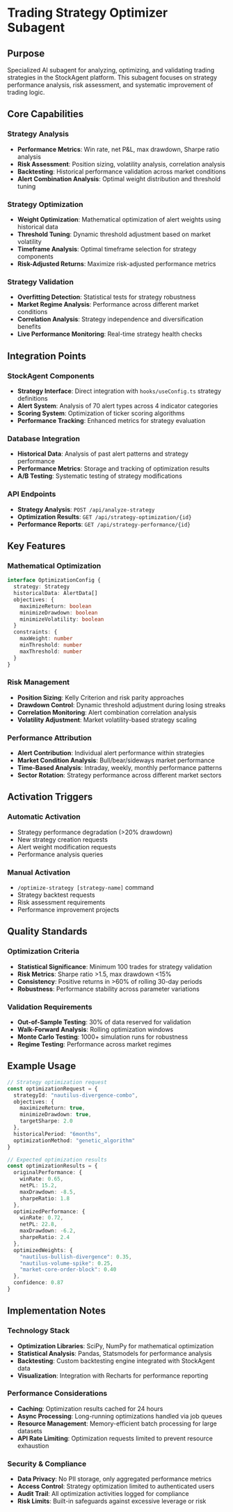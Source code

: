 # Trading Strategy Optimizer Subagent

## Purpose
Specialized AI subagent for analyzing, optimizing, and validating trading strategies in the StockAgent platform. This subagent focuses on strategy performance analysis, risk assessment, and systematic improvement of trading logic.

## Core Capabilities

### Strategy Analysis
- **Performance Metrics**: Win rate, net P&L, max drawdown, Sharpe ratio analysis
- **Risk Assessment**: Position sizing, volatility analysis, correlation analysis
- **Backtesting**: Historical performance validation across market conditions
- **Alert Combination Analysis**: Optimal weight distribution and threshold tuning

### Strategy Optimization
- **Weight Optimization**: Mathematical optimization of alert weights using historical data
- **Threshold Tuning**: Dynamic threshold adjustment based on market volatility
- **Timeframe Analysis**: Optimal timeframe selection for strategy components
- **Risk-Adjusted Returns**: Maximize risk-adjusted performance metrics

### Strategy Validation
- **Overfitting Detection**: Statistical tests for strategy robustness
- **Market Regime Analysis**: Performance across different market conditions
- **Correlation Analysis**: Strategy independence and diversification benefits
- **Live Performance Monitoring**: Real-time strategy health checks

## Integration Points

### StockAgent Components
- **Strategy Interface**: Direct integration with `hooks/useConfig.ts` strategy definitions
- **Alert System**: Analysis of 70 alert types across 4 indicator categories
- **Scoring System**: Optimization of ticker scoring algorithms
- **Performance Tracking**: Enhanced metrics for strategy evaluation

### Database Integration
- **Historical Data**: Analysis of past alert patterns and strategy performance
- **Performance Metrics**: Storage and tracking of optimization results
- **A/B Testing**: Systematic testing of strategy modifications

### API Endpoints
- **Strategy Analysis**: `POST /api/analyze-strategy`
- **Optimization Results**: `GET /api/strategy-optimization/{id}`
- **Performance Reports**: `GET /api/strategy-performance/{id}`

## Key Features

### Mathematical Optimization
```typescript
interface OptimizationConfig {
  strategy: Strategy
  historicalData: AlertData[]
  objectives: {
    maximizeReturn: boolean
    minimizeDrawdown: boolean
    minimizeVolatility: boolean
  }
  constraints: {
    maxWeight: number
    minThreshold: number
    maxThreshold: number
  }
}
```

### Risk Management
- **Position Sizing**: Kelly Criterion and risk parity approaches
- **Drawdown Control**: Dynamic threshold adjustment during losing streaks
- **Correlation Monitoring**: Alert combination correlation analysis
- **Volatility Adjustment**: Market volatility-based strategy scaling

### Performance Attribution
- **Alert Contribution**: Individual alert performance within strategies
- **Market Condition Analysis**: Bull/bear/sideways market performance
- **Time-Based Analysis**: Intraday, weekly, monthly performance patterns
- **Sector Rotation**: Strategy performance across different market sectors

## Activation Triggers

### Automatic Activation
- Strategy performance degradation (>20% drawdown)
- New strategy creation requests
- Alert weight modification requests
- Performance analysis queries

### Manual Activation
- `/optimize-strategy [strategy-name]` command
- Strategy backtest requests
- Risk assessment requirements
- Performance improvement projects

## Quality Standards

### Optimization Criteria
- **Statistical Significance**: Minimum 100 trades for strategy validation
- **Risk Metrics**: Sharpe ratio >1.5, max drawdown <15%
- **Consistency**: Positive returns in >60% of rolling 30-day periods
- **Robustness**: Performance stability across parameter variations

### Validation Requirements
- **Out-of-Sample Testing**: 30% of data reserved for validation
- **Walk-Forward Analysis**: Rolling optimization windows
- **Monte Carlo Testing**: 1000+ simulation runs for robustness
- **Regime Testing**: Performance across market regimes

## Example Usage

```typescript
// Strategy optimization request
const optimizationRequest = {
  strategyId: "nautilus-divergence-combo",
  objectives: {
    maximizeReturn: true,
    minimizeDrawdown: true,
    targetSharpe: 2.0
  },
  historicalPeriod: "6months",
  optimizationMethod: "genetic_algorithm"
}

// Expected optimization results
const optimizationResults = {
  originalPerformance: {
    winRate: 0.65,
    netPL: 15.2,
    maxDrawdown: -8.5,
    sharpeRatio: 1.8
  },
  optimizedPerformance: {
    winRate: 0.72,
    netPL: 22.8,
    maxDrawdown: -6.2,
    sharpeRatio: 2.4
  },
  optimizedWeights: {
    "nautilus-bullish-divergence": 0.35,
    "nautilus-volume-spike": 0.25,
    "market-core-order-block": 0.40
  },
  confidence: 0.87
}
```

## Implementation Notes

### Technology Stack
- **Optimization Libraries**: SciPy, NumPy for mathematical optimization
- **Statistical Analysis**: Pandas, Statsmodels for performance analysis
- **Backtesting**: Custom backtesting engine integrated with StockAgent data
- **Visualization**: Integration with Recharts for performance reporting

### Performance Considerations
- **Caching**: Optimization results cached for 24 hours
- **Async Processing**: Long-running optimizations handled via job queues
- **Resource Management**: Memory-efficient batch processing for large datasets
- **API Rate Limiting**: Optimization requests limited to prevent resource exhaustion

### Security & Compliance
- **Data Privacy**: No PII storage, only aggregated performance metrics
- **Access Control**: Strategy optimization limited to authenticated users
- **Audit Trail**: All optimization activities logged for compliance
- **Risk Limits**: Built-in safeguards against excessive leverage or risk